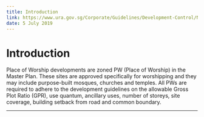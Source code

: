 ```yaml
---
title: Introduction
link: https://www.ura.gov.sg/Corporate/Guidelines/Development-Control/Non-Residential/PW/Introduction
date: 5 July 2019
---
```


# Introduction



Place of Worship developments are zoned PW (Place of Worship) in the Master Plan. These sites are approved specifically for worshipping and they may include purpose-built mosques, churches and temples. All PWs are required to adhere to the development guidelines on the allowable Gross Plot Ratio (GPR), use quantum, ancillary uses, number of storeys, site coverage, building setback from road and common boundary.



---


